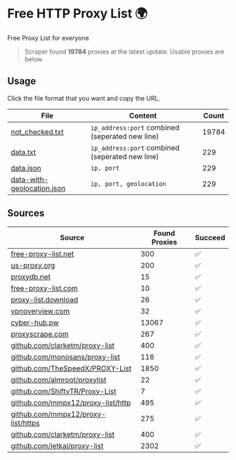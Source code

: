 
# Free HTTP Proxy List 🌍

Free Proxy List for everyone

> Scraper found **19784** proxies at the latest update. Usable proxies are below.

## Usage

Click the file format that you want and copy the URL.


|File|Content|Count|
|----|-------|-----|
|[not_checked.txt](https://raw.githubusercontent.com/yemixzy/proxy-list/main/proxy-list/not_checked.txt)|`ip_address:port` combined (seperated new line)|19784|
|[data.txt](https://raw.githubusercontent.com/yemixzy/proxy-list/main/proxy-list/data.txt)|`ip_address:port` combined (seperated new line)|229|
|[data.json](https://raw.githubusercontent.com/yemixzy/proxy-list/main/proxy-list/data.json)|`ip, port`|229|
|[data-with-geolocation.json](https://raw.githubusercontent.com/yemixzy/proxy-list/main/proxy-list/data-with-geolocation.json)|`ip, port, geolocation`|229|

## Sources

|Source|Found Proxies|Succeed|
|------|-------------|-------|
|[free-proxy-list.net](https://free-proxy-list.net)|300|✅|
|[us-proxy.org](https://www.us-proxy.org)|200|✅|
|[proxydb.net](http://proxydb.net)|15|✅|
|[free-proxy-list.com](https://free-proxy-list.com/?page=&port=&type%5B%5D=http&type%5B%5D=https&up_time=0&search=Search)|10|✅|
|[proxy-list.download](https://www.proxy-list.download/HTTP)|26|✅|
|[vpnoverview.com](https://vpnoverview.com/privacy/anonymous-browsing/free-proxy-servers)|32|✅|
|[cyber-hub.pw](https://cyber-hub.pw/statics/proxy.txt)|13067|✅|
|[proxyscrape.com](https://api.proxyscrape.com/v2/?request=displayproxies&protocol=http&timeout=10000&country=all&ssl=all&anonymity=all)|267|✅|
|[github.com/clarketm/proxy-list](https://raw.githubusercontent.com/clarketm/proxy-list/master/proxy-list-raw.txt)|400|✅|
|[github.com/monosans/proxy-list](https://raw.githubusercontent.com/monosans/proxy-list/main/proxies/http.txt)|116|✅|
|[github.com/TheSpeedX/PROXY-List](https://raw.githubusercontent.com/TheSpeedX/PROXY-List/master/http.txt)|1850|✅|
|[github.com/almroot/proxylist](https://raw.githubusercontent.com/almroot/proxylist/master/list.txt)|22|✅|
|[github.com/ShiftyTR/Proxy-List](https://raw.githubusercontent.com/ShiftyTR/Proxy-List/master/http.txt)|7|✅|
|[github.com/mmpx12/proxy-list/http](https://raw.githubusercontent.com/mmpx12/proxy-list/master/http.txt)|495|✅|
|[github.com/mmpx12/proxy-list/https](https://raw.githubusercontent.com/mmpx12/proxy-list/master/https.txt)|275|✅|
|[github.com/clarketm/proxy-list](https://raw.githubusercontent.com/clarketm/proxy-list/master/proxy-list-raw.txt)|400|✅|
|[github.com/jetkai/proxy-list](https://raw.githubusercontent.com/jetkai/proxy-list/main/online-proxies/txt/proxies.txt)|2302|✅|


